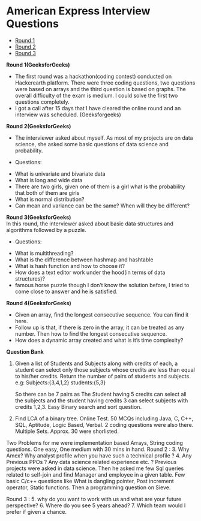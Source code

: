 # American Express Interview Questions

* [Round 1](#round1)
* [Round 2](#round2)
* [Round 3](#round3)


<b name="round1">Round 1(GeeksforGeeks)</b><br/>
- The first round was a hackathon(coding contest) conducted on Hackerearth platform. There were three coding questions, two questions were based on arrays and the third question is based on graphs. The overall difficulty of the exam is medium. I could solve the first two questions completely.
- I got a call after 15 days that I have cleared the online round and an interview
was scheduled. (Geeksforgeeks)

<b name="round2">Round 2(GeeksforGeeks)</b><br/>
- The interviewer asked about myself. As most of my projects are on data science, she asked some basic questions of data science and probability. 

- Questions:
+   What is univariate and bivariate data
+   What is long and wide data
+   There are two girls, given one of them is a girl what is the probability that both of them are girls
+   What is normal distribution?
+   Can mean and variance can be the same? When will they be different?
 

<b name="round3">Round 3(GeeksforGeeks)</b><br/>
In this round, the interviewer asked about basic data structures and algorithms followed by a puzzle.

-    Questions:
+    What is multithreading?
+    What is the difference between hashmap and hashtable
+    What is hash function and how to choose it?
+    How does a text editor work under the hood(in terms of data structures)?
+    famous horse puzzle though I don’t know the solution before, I tried to come close to answer and he is satisfied.


<b name="round4">Round 4(GeeksforGeeks)</b><br/>
   + Given an array, find the longest consecutive sequence. You can find it  here.
   + Follow up is that, if there is zero in the array, it can be treated as any number. Then how to find the longest consecutive sequence.
   + How does a dynamic array created and what is it’s time complexity? 


<b name="question"> Question Bank </b> <br/>
1. Given a list of Students and Subjects along with credits of each, a student can select only those subjects whose credits are less than equal to his/her credits.
   Return the number of pairs of students and subjects.
   e.g:
   Subjects:{3,4,1,2}
   students:{5,3}
   
   So there can be 7 pairs as The Student having 5 credits can select all the subjects and the student having credits 3 can select subjects with credits 1,2,3.
   Easy Binary search and sort question.

2. Find LCA of a binary tree.
 Online Test. 50 MCQs including Java, C, C++, SQL, Aptitude, Logic Based, Verbal. 2 coding questions were also there. Multiple Sets. Approx. 30 were shorlisted.

Two Problems for me were implementation based Arrays, String coding questions. One easy, One medium with 30 mins in hand.
Round 2 :
3. Why Amex? Why analyst profile when you have such a technical profile ?
4. Any Previous PPOs ? Any data science related experience etc. ? Previous projects were asked in data science.
Then he asked me few Sql queries related to self-join and find Manager and employee in a given table.
Few basic C/c++ questions like What is dangling pointer, Post increment operator,
Static functions.
Then a programming question on Sieve.


Round 3 :
5. why do you want to work with us and what are your future perspective?
6. Where do you see 5 years ahead?
7. Which team would I prefer if given a chance.
